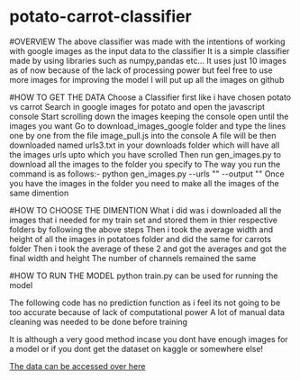 # potato-carrot-classifier

#OVERVIEW
The above classifier was made with the intentions of working with google images as the input data to the classifier
It is a simple classifier made by using libraries such as numpy,pandas etc...
It uses just 10 images as of now because of the lack of processing power but feel free to use more images for improving the model
I will put up all the images on github

#HOW TO GET THE DATA
Choose a Classifier first like i have chosen potato vs carrot
Search in google images for potato and open the javascript console
Start scrolling down the images keeping the console open until the images you want
Go to download_images_google folder and type the lines one by one from the file image_pull.js into the console 
A file will be then downloaded named urls3.txt in your downloads folder which will have all the images urls upto which you have scrolled
Then run gen_images.py to download all the images to the folder you specify to
The way you run the command is as follows:-
python gen_images.py --urls "<url>" --output "<output>"
Once you have the images in the folder you need to make all the images of the same dimention
  
#HOW TO CHOOSE THE DIMENTION
What i did was i downloaded all the images that i needed for my train set and stored them in thier respective folders by following the above steps
Then i took the average width and height of all the images in potatoes folder and did the same for carrots folder
Then i took the average of these 2 and got the averages and got the final width and height
The number of channels remained the same

#HOW TO RUN THE MODEL
python train.py can be used for running the model

The following code has no prediction function as i feel its not going to be too accurate because of lack of computational power
A lot of manual data cleaning was needed to be done before training

It is although a very good method incase you dont have enough images for a model or if you dont get the dataset on kaggle or somewhere else!

[The data can be accessed over here](https://drive.google.com/drive/folders/1SaJAFZjWMzR8ucrFYTAqouNiQqKTUJQR?usp=sharing)
